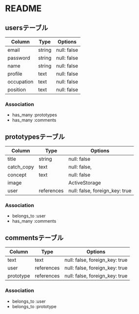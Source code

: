 # README
## usersテーブル

| Column     | Type       | Options                        |
| ---------- | ---------- | ----------- |
| email      | string     | null: false |
| password   | string     | null: false |
| name       | string     | null: false |
| profile    | text       | null: false |
| occupation | text       | null: false |
| position   | text       | null: false |

### Association
- has_many :prototypes
- has_many :comments



## prototypesテーブル

| Column       | Type       | Options                        |
| ------------ | ---------- | ------------------------------ |
| title        | string     | null: false                    |
| catch_copy   | text       | null: false,                   |
| concept      | text       | null: false                    |
| image        |            | ActiveStorage                  |
| user         | references | null: false, foreign_key: true |

### Association
- belongs_to :user
- has_many :comments



## commentsテーブル

| Column    | Type       | Options                        |
| --------- | ---------- | ------------------------------ |
| text      | text       | null: false, foreign_key: true |
| user      | references | null: false, foreign_key: true |
| prototype | references | null: false, foreign_key: true |

### Association
- belongs_to :user
- belongs_to :prototype
